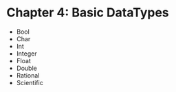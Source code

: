 # Chapter 4: Basic DataTypes

- Bool
- Char
- Int
- Integer
- Float
- Double
- Rational
- Scientific
